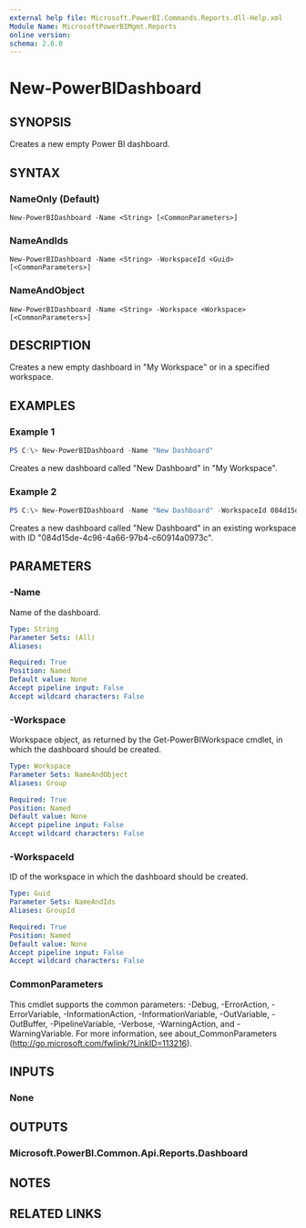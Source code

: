 ```yaml
---
external help file: Microsoft.PowerBI.Commands.Reports.dll-Help.xml
Module Name: MicrosoftPowerBIMgmt.Reports
online version:
schema: 2.0.0
---
```


# New-PowerBIDashboard

## SYNOPSIS
Creates a new empty Power BI dashboard.

## SYNTAX

### NameOnly (Default)
```
New-PowerBIDashboard -Name <String> [<CommonParameters>]
```

### NameAndIds
```
New-PowerBIDashboard -Name <String> -WorkspaceId <Guid> [<CommonParameters>]
```

### NameAndObject
```
New-PowerBIDashboard -Name <String> -Workspace <Workspace> [<CommonParameters>]
```

## DESCRIPTION
Creates a new empty dashboard in "My Workspace" or in a specified workspace.

## EXAMPLES

### Example 1
```powershell
PS C:\> New-PowerBIDashboard -Name "New Dashboard"
```

Creates a new dashboard called "New Dashboard" in "My Workspace".

### Example 2
```powershell
PS C:\> New-PowerBIDashboard -Name "New Dashboard" -WorkspaceId 084d15de-4c96-4a66-97b4-c60914a0973c
```

Creates a new dashboard called "New Dashboard" in an existing workspace with ID "084d15de-4c96-4a66-97b4-c60914a0973c".

## PARAMETERS

### -Name
Name of the dashboard.

```yaml
Type: String
Parameter Sets: (All)
Aliases:

Required: True
Position: Named
Default value: None
Accept pipeline input: False
Accept wildcard characters: False
```

### -Workspace
Workspace object, as returned by the Get-PowerBIWorkspace cmdlet, in which the dashboard should be created.

```yaml
Type: Workspace
Parameter Sets: NameAndObject
Aliases: Group

Required: True
Position: Named
Default value: None
Accept pipeline input: False
Accept wildcard characters: False
```

### -WorkspaceId
ID of the workspace in which the dashboard should be created.

```yaml
Type: Guid
Parameter Sets: NameAndIds
Aliases: GroupId

Required: True
Position: Named
Default value: None
Accept pipeline input: False
Accept wildcard characters: False
```

### CommonParameters
This cmdlet supports the common parameters: -Debug, -ErrorAction, -ErrorVariable, -InformationAction, -InformationVariable, -OutVariable, -OutBuffer, -PipelineVariable, -Verbose, -WarningAction, and -WarningVariable. For more information, see about_CommonParameters (http://go.microsoft.com/fwlink/?LinkID=113216).

## INPUTS

### None

## OUTPUTS

### Microsoft.PowerBI.Common.Api.Reports.Dashboard

## NOTES

## RELATED LINKS
